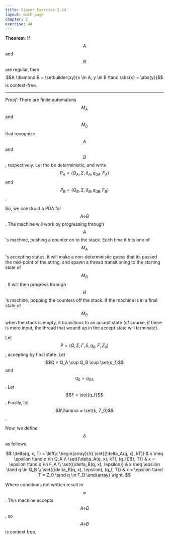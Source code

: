 ```yaml
---
title: Sipser Exercise 2.44
layout: math-page
chapter: 2
exercise: 44
---
```




**Theorem**: If $$A$$ and $$B$$ are regular, then $$A \diamond B = \setbuilder{xy}{x \in A, y \in B \tand \abs{x} = \abs{y}}$$ is context-free.

----

*Proof*:
There are finite automatons $$M_A$$ and $$M_B$$ that recognize $$A$$ and $$B$$, respectively.
Let the be deterministic, and write $$P_A = (Q_A, \Sigma, \delta_A, q_{0A}, F_A)$$ and $$P_B = (Q_B, \Sigma, \delta_B, q_{0B}, F_B)$$.



So, we construct a PDA for $$A \diamond B$$.
The machine will work by progressing through $$A$$'s machine, pushing a counter on to the stack.
Each time it hits one of $$M_A$$'s accepting states, it will make a non-deterministic guess that its passed the mid-point of the string, and spawn a thread transitioning to the starting state of $$M_B$$.
It will then progress through $$B$$'s machine, popping the counters off the stack.
If the machine is in a final state of $$M_B$$ when the stack is empty, it transitions to an accept state (of course, if there is more input, the thread that wound up in the accept state will terminate).



Let $$P = (Q, \Sigma, \Gamma, \delta, q_0, F, Z_0)$$, accepting by final state.
Let $$Q = Q_A \cup Q_B \cup \set{q_f}$$ and $$q_0 = q_{0A}$$.
Let $$F = \set{q_f}$$.
Finally, let $$\Gamma = \set{k, Z_0}$$.



Now, we define $$\delta$$ as follows.

$$
\delta(q, x, T) = \left\{ \begin{array}{lr}
\set{(\delta_A(q, x), kT)} & x \neq \epsilon \tand q \in Q_A \\
\set{(\delta_A(q, x), kT), (q_{0B}, T)} & x = \epsilon \tand q \in F_A \\
\set{(\delta_B(q, x), \epsilon)} & x \neq \epsilon \tand q \in Q_B \\
\set{(\delta_B(q, x), \epsilon), (q_f, T)} & x = \epsilon \tand T = Z_0 \tand q \in F_B
\end{array} \right.
$$

Where conditions not written result in $$\varnothing$$.
This machine accepts $$A \diamond B$$, so $$A \diamond B$$ is context free.
